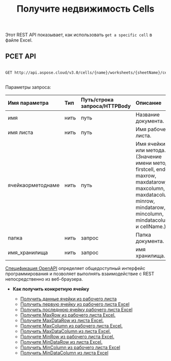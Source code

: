 ﻿---
title: Получите недвижимость Cells
type: docs
url: /ru/get-cells-properties/
weight: 130
kwords: Excel, Office Облако, REST API, Электронная таблица, PDF, CSV, Json, Markdwon, Получить Cells Свойства
---
Этот REST API показывает, как использовать `get a specific cell` в файле Excel.

## РСЕТ API
 
```bash
 
GET http://api.aspose.cloud/v3.0/cells/{name}/worksheets/{sheetName}/cells/{cellOrMethodName}
 
```
 Параметры запроса:
 
| Имя параметра| Тип| Путь/строка запроса/HTTPBody|Описание|
|:- |:- |:- |:- |
| имя| нить| путь| Название документа.|
| имя листа| нить| путь| Имя рабочего листа.|
| ячейкаорметоднаме| нить| путь|Имя ячейки или метода. (Значение имени метода: firstcell, endcell, maxrow, maxdatarow, maxcolumn, maxdatacolumn, minrow, mindatarow, mincolumn, mindatacolumn и cellName.)|
| папка| нить| запрос| Папка документа.|
| имя_хранилища| нить| запрос| имя хранилища.|
 
[Спецификация OpenAPI](https://apireference.aspose.cloud/cells/#/Cells/GetWorksheetCell) определяет общедоступный интерфейс программирования и позволяет выполнять взаимодействие с REST непосредственно из веб-браузера.


- **Как получить конкретную ячейку**

   - [Получить данные ячейки из рабочего листа](/cells/ru/get-cell-data-from-a-worksheet/)
   - [Получить первую ячейку из рабочего листа Excel](/cells/ru/get-first-cell-from-excel-worksheet/)
   - [Получить последнюю ячейку рабочего листа Excel](/cells/ru/get-last-cell-of-excel-worksheet/)
   - [Получите MaxRow из рабочего листа Excel.](/cells/ru/get-maxrow-from-excel-worksheet/)
   - [Получите MaxDataRow из листа Excel.](/cells/ru/get-maxdatarow-from-excel-worksheet/)
   - [Получите MaxColumn из рабочего листа Excel.](/cells/ru/get-maxcolumn-from-excel-worksheet/)
   - [Получить MaxDataColumn из листа Excel.](/cells/ru/get-maxdatacolumn-from-excel-worksheet/)
   - [Получите MinRow из рабочего листа Excel.](/cells/ru/get-minrow-from-excel-worksheet/)
   - [Получите MinDataRow из листа Excel.](/cells/ru/get-mindatarow-from-excel-worksheet/)
   - [Получить MinColumn из рабочего листа Excel](/cells/ru/get-mincolumn-from-excel-worksheet/)
   - [Получить MinDataColumn из листа Excel](/cells/ru/get-mindatacolumn-from-excel-worksheet/)
